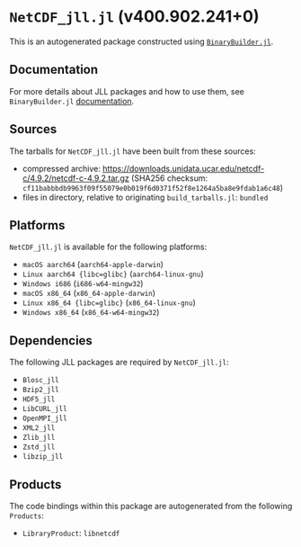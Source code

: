 # `NetCDF_jll.jl` (v400.902.241+0)

This is an autogenerated package constructed using [`BinaryBuilder.jl`](https://github.com/JuliaPackaging/BinaryBuilder.jl).

## Documentation

For more details about JLL packages and how to use them, see `BinaryBuilder.jl` [documentation](https://docs.binarybuilder.org/stable/jll/).

## Sources

The tarballs for `NetCDF_jll.jl` have been built from these sources:

* compressed archive: https://downloads.unidata.ucar.edu/netcdf-c/4.9.2/netcdf-c-4.9.2.tar.gz (SHA256 checksum: `cf11babbbdb9963f09f55079e0b019f6d0371f52f8e1264a5ba8e9fdab1a6c48`)
* files in directory, relative to originating `build_tarballs.jl`: `bundled`

## Platforms

`NetCDF_jll.jl` is available for the following platforms:

* `macOS aarch64` (`aarch64-apple-darwin`)
* `Linux aarch64 {libc=glibc}` (`aarch64-linux-gnu`)
* `Windows i686` (`i686-w64-mingw32`)
* `macOS x86_64` (`x86_64-apple-darwin`)
* `Linux x86_64 {libc=glibc}` (`x86_64-linux-gnu`)
* `Windows x86_64` (`x86_64-w64-mingw32`)

## Dependencies

The following JLL packages are required by `NetCDF_jll.jl`:

* `Blosc_jll`
* `Bzip2_jll`
* `HDF5_jll`
* `LibCURL_jll`
* `OpenMPI_jll`
* `XML2_jll`
* `Zlib_jll`
* `Zstd_jll`
* `libzip_jll`

## Products

The code bindings within this package are autogenerated from the following `Products`:

* `LibraryProduct`: `libnetcdf`
